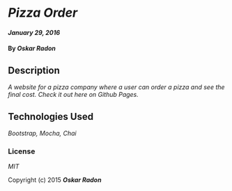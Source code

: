 # _Pizza Order_

#### _January 29, 2016_

#### By _**Oskar Radon**_

## Description

_A website for a pizza company where a user can order a pizza and see the final cost. Check it out here on Github Pages._

## Technologies Used

_Bootstrap, Mocha, Chai_

### License

*MIT*

Copyright (c) 2015 **_Oskar Radon_**
